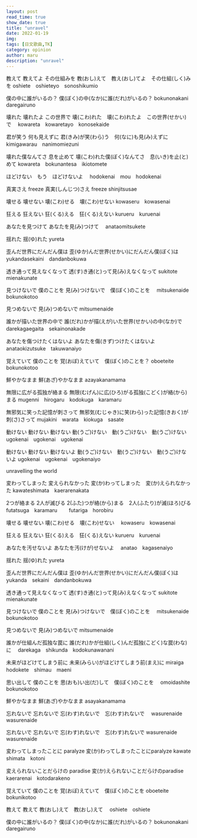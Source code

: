```yaml
---
layout: post
read_time: true
show_date: true
title: "unravel"
date: 2022-01-19
img: 
tags: [日文歌曲,TK]
category: opinion
author: maru
description: "unravel"
---
```

教えて 教えてよ その仕組みを
教(おし)えて　教え(おし)てよ　その仕組(しく)みを
oshiete　oshieteyo　sonoshikumio

僕の中に誰がいるの？
僕(ぼく)の中(なか)に誰(だれ)がいるの？
bokunonakani　daregairuno

壊れた 壊れたよ この世界で
壊(こわ)れた　壊(こわ)れたよ　この世界(せかい)で　
kowareta　kowaretayo　konosekaide

君が笑う 何も見えずに
君(きみ)が笑(わら)う　何(なに)も見(み)えずに
kimigawarau　nanimomiezuni



壊れた僕なんてさ 息を止めて
壊(こわ)れた僕(ぼく)なんてさ　息(いき)を止(と)めて
kowareta　bokunantesa　ikiotomete


ほどけない　もう　ほどけないよ　
hodokenai　mou　hodokenai

真実さえ freeze
真実(しんじつ)さえ freeze
shinjitsusae



壊せる 壊せない
壊(こわ)せる　壊(こわ)せない
kowaseru　kowasenai

狂える 狂えない
狂(くる)える　狂(くる)えない
kurueru　kuruenai

あなたを見つけて 
あなたを見(み)つけて　
anataomitsukete

揺れた
揺(ゆ)れた
yureta



歪んだ世界にだんだん僕は
歪(ゆか)んだ世界(せかい)にだんだん僕(ぼく)は
yukandasekaini　dandanbokuwa

透き通って見えなくなって
透(す)き通(と)って見(み)えなくなって
sukitote　mienakunate

見つけないで 僕のことを
見(み)つけないで　僕(ぼく)のことを　
mitsukenaide　bokunokotoo

見つめないで
見(み)つめないで
mitsumenaide



誰かが描いた世界の中で
誰(だれ)かが描(えが)いた世界(せかい)の中(なか)で　
darekagaegaita　sekainonakade

あなたを傷つけたくはないよ
あなたを傷(きず)つけたくはないよ
anataokizutsuke　takuwanaiyo

覚えていて 僕のことを
覚(おぼ)えていて　僕(ぼく)のことを？
oboeteite　bokunokotoo

鮮やかなまま
鮮(あざ)やかなまま
azayakanamama



無限に広がる孤独が絡まる
無限(むげん)に広(ひろ)がる孤独(こどく)が絡(から)まる
mugenni　hirogaru　kodokuga　karamaru

無邪気に笑った記憶が刺さって
無邪気(むじゃき)に笑(わら)った記憶(きおく)が刺(さ)さって
mujakini　warata　kiokuga　sasate

動けない 動けない 動けない
動(うご)けない　動(うご)けない　動(うご)けない　
ugokenai　ugokenai　ugokenai　

動けない 動けない 動けないよ
動(うご)けない　動(うご)けない　動(うご)けないよ
ugokenai　ugokenai　ugokenaiyo


unravelling the world



変わってしまった 変えられなかった
変(か)わってしまった　変(か)えられなかった
kawateshimata　kaerarenakata

2つが絡まる 2人が滅びる
2(ふた)つが絡(から)まる　2人(ふたり)が滅(ほろ)びる
futatsuga　karamaru        futariga　horobiru

壊せる 壊せない
壊(こわ)せる　壊(こわ)せない　
kowaseru　kowasenai

狂える 狂えない
狂(くる)える　狂(くる)えない
kurueru　kuruenai

あなたを汚せないよ 
あなたを汚(けが)せないよ　
anatao　kagasenaiyo

揺れた
揺(ゆ)れた
yureta



歪んだ世界にだんだん僕は
歪(ゆか)んだ世界(せかい)にだんだん僕(ぼく)は
yukanda　sekaini　dandanbokuwa

透き通って見えなくなって
透(す)き通(と)って見(み)えなくなって
sukitote　mienakunate

見つけないで 僕のことを
見(み)つけないで　僕(ぼく)のことを　
mitsukenaide　bokunokotoo

見つめないで
見(み)つめないで
mitsumenaide



誰かが仕組んだ孤独な罠に
誰(だれ)かが仕組(しく)んだ孤独(こどく)な罠(わな)に　
darekaga　shikunda　kodokunawanani

未来がほどけてしまう前に
未来(みらい)がほどけてしまう前(まえ)に
miraiga　hodokete　shimau　maeni

思い出して 僕のことを
思(おも)い出(だ)して　僕(ぼく)のことを　
omoidashite　bokunokotoo

鮮やかなまま
鮮(あざ)やかなまま
asayakanamama



忘れないで 忘れないで
忘(わす)れないで　忘(わす)れないで　
wasurenaide　wasurenaide

忘れないで 忘れないで
忘(わす)れないで　忘(わす)れないで
wasurenaide　wasurenaide

変わってしまったことに paralyze
変(か)わってしまったことにparalyze
kawate　shimata　kotoni

変えられないことだらけの paradise
変(か)えられないことだらけのparadise
kaerarenai　kotodarakeno

覚えていて 僕のことを
覚(おぼ)えていて　僕(ぼく)のことを
oboeteite　bokunikotoo



教えて 教えて
教(おし)えて　教(おし)えて　
oshiete　oshiete

僕の中に誰がいるの？
僕(ぼく)の中(なか)に誰(だれ)がいるの？
bokunonakani　daregairuno